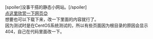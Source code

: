 [spoiler]没事干搭的静态小网站。[/spoiler]</br>
[点这里欣赏一下网页😊](https://liu-angle.github.io/creation/) </br>
想要也可以下载下来，改一下里面的内容就行了。</br>
因为测试时是在CentOS系统测试的，所以有些页面因为根目录的原因会显示404，自己在代码里面改一下。
